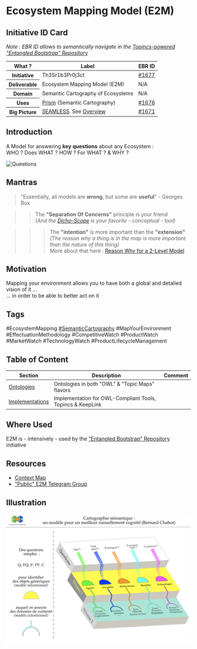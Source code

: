 Ecosystem Mapping Model (E2M)
==

Initiative ID Card
-
_Note : EBR ID allows to semantically navigate in the <a href="https://www.topincs.com/EntangledBootstrap/">Topincs-powered "Entangled Bootstrap" Repository</a>_

<table>
    <thead>
        <tr>
            <th>What ?</th>
            <th>Label</th>
            <th>EBR ID</th>
        </tr>
    </thead>
    <tbody>
        <tr>
            <th>Initiative</th>
            <td>Th3Sr1b3Pr0j3ct</td>
            <td><a href="https://www.topincs.com/EntangledBootstrap/1677">#1677</a></td>
        </tr>
        <tr>
            <th>Deliverable</th>
            <td>Ecosystem Mapping Model (E2M)</td>
            <td>N/A</td>
        </tr>
        <tr>
            <th>Domain</th>
            <td>Semantic Cartography of Ecosystems</td>
            <td>N/A</td>
        </tr>
        <tr>
            <th>Uses</th>
            <td><a href="https://github.com/iPlumb3r/Prism">Prism</a> (Semantic Cartography)</td>
            <td><a href="https://www.topincs.com/EntangledBootstrap/1676">#1676</a></td>
        </tr>
        <tr>
            <th>Big Picture</th>
            <td><a href="https://github.com/iPlumb3r/BigPicture">SEAMLESS</a>. See <a href="http://hubject.net/iPlumb3r/GitHub/BigPicture.html">Overview</a></td>
            <td><a href="https://www.topincs.com/EntangledBootstrap/1671">#1671</a></td>
        </tr>
    </tbody>
</table>

Introduction
-

A Model for answering __key questions__ about any Ecosystem :    
WHO ? Does WHAT ? HOW ? For WHAT ? & WHY ?

![Questions](https://github.com/iPlumb3r/EcosystemMappingModel/blob/master/images/Who-DoesWhat-How-ForWhat-Why.png)

Mantras
-
> "Essentially, all models are __wrong__, but some are __useful__" - Georges Box

>> The __"Separation Of Concerns"__ principle is your friend   
_(And the <a href="https://github.com/iPlumb3r/Dicho-Scope/blob/master/Introduction_EN.md">Dicho-Scope</a> is your favorite - conceptual - tool)_

>>> The __"intention"__ is more important than the __"extension"__   
_(The reason why a thing is in the map is more important than the nature of this thing)_   
More about that here : <a href="https://github.com/iPlumb3r/EcosystemMappingModel/blob/master/1_Semantic/ReasonWhyA2-LevelModel_EN.md">Reason Why for a 2-Level Model</a>

Motivation
-
Mapping your environment allows you to have both a global and detailed vision of it ...   
... in order to be able to better act on it

Tags
-
#EcosystemMapping <a href="https://www.topincs.com/EntangledBootstrap/2192">#SemanticCartography</a> #MapYourEnvironment #EffectuationMethodology #CompetitiveWatch #ProductWatch #MarketWatch #TechnologyWatch #ProductLifecycleManagement 

Table of Content
-
<table>
    <thead>
        <tr>
            <th>Section</th>
            <th>Description</th>
            <th>Comment</th>
        </tr>
    </thead>
    <tbody>
        <tr>
            <td><a href="https://github.com/iPlumb3r/EcosystemMappingModel/tree/master/6_Ontologies">Ontologies</a></td>
            <td>Ontologies in both "OWL" & "Topic Maps" flavors</td>
            <td></td>
        </tr>
        <tr>
            <td><a href="https://github.com/iPlumb3r/EcosystemMappingModel/blob/master/8_Implementations/ReadMd.md">Implementations</a></td>
            <td>Implementation for OWL-Compliant Tools, Topincs & KeepLink</td>
            <td></td>
        </tr>
    </tbody>
</table>

Where Used
-
E2M is - intensively - used by the <a href="https://github.com/iPlumb3r/EntangledBootstrap">"Entangled Bootstrap" Repository</a> initiative

Resources
-
* <a href="http://hubject.net/iPlumb3r/GitHub/Meta-Map.html">Context Map</a>  
* <a href="https://t.me/EcosystemMapping">"Public" E2M Telegram Group</a>

Illustration
-
![Illustration](https://github.com/iPlumb3r/EcosystemMapping/blob/master/images/EcosystemMapping_Communication.png)
